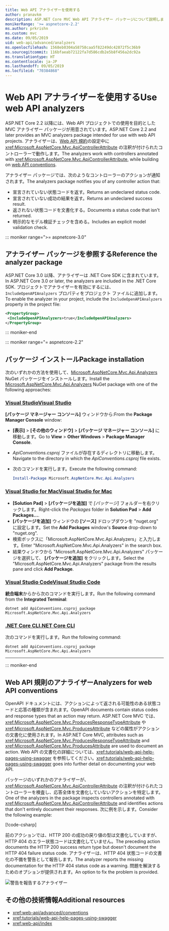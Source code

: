 ```yaml
---
title: Web API アナライザーを使用する
author: pranavkm
description: ASP.NET Core MVC Web API アナライザー パッケージについて説明します。
monikerRange: '>= aspnetcore-2.2'
ms.author: prkrishn
ms.custom: mvc
ms.date: 09/05/2019
uid: web-api/advanced/analyzers
ms.openlocfilehash: 1568eb0304a58758caa5f82249dc42872f5c36b9
ms.sourcegitcommit: 116bfaeab72122fa7d586cdb2e5b8f456a2dc92a
ms.translationtype: HT
ms.contentlocale: ja-JP
ms.lasthandoff: 09/05/2019
ms.locfileid: "70384868"
---
```

# <a name="use-web-api-analyzers"></a><span data-ttu-id="852bd-103">Web API アナライザーを使用する</span><span class="sxs-lookup"><span data-stu-id="852bd-103">Use web API analyzers</span></span>

<span data-ttu-id="852bd-104">ASP.NET Core 2.2 以降には、Web API プロジェクトでの使用を目的とした MVC アナライザー パッケージが用意されています。</span><span class="sxs-lookup"><span data-stu-id="852bd-104">ASP.NET Core 2.2 and later provides an MVC analyzers package intended for use with web API projects.</span></span> <span data-ttu-id="852bd-105">アナライザーは、[Web API 規約](xref:web-api/advanced/conventions)の設定中に <xref:Microsoft.AspNetCore.Mvc.ApiControllerAttribute> の注釈が付けられたコントローラーで動作します。</span><span class="sxs-lookup"><span data-stu-id="852bd-105">The analyzers work with controllers annotated with <xref:Microsoft.AspNetCore.Mvc.ApiControllerAttribute>, while building on [web API conventions](xref:web-api/advanced/conventions).</span></span>

<span data-ttu-id="852bd-106">アナライザー パッケージでは、次のようなコントローラーのアクションが通知されます。</span><span class="sxs-lookup"><span data-stu-id="852bd-106">The analyzers package notifies you of any controller action that:</span></span>

* <span data-ttu-id="852bd-107">宣言されていない状態コードを返す。</span><span class="sxs-lookup"><span data-stu-id="852bd-107">Returns an undeclared status code.</span></span>
* <span data-ttu-id="852bd-108">宣言されていない成功の結果を返す。</span><span class="sxs-lookup"><span data-stu-id="852bd-108">Returns an undeclared success result.</span></span>
* <span data-ttu-id="852bd-109">返されない状態コードを文書化する。</span><span class="sxs-lookup"><span data-stu-id="852bd-109">Documents a status code that isn't returned.</span></span>
* <span data-ttu-id="852bd-110">明示的なモデル検証チェックを含める。</span><span class="sxs-lookup"><span data-stu-id="852bd-110">Includes an explicit model validation check.</span></span>

::: moniker range=">= aspnetcore-3.0"

## <a name="reference-the-analyzer-package"></a><span data-ttu-id="852bd-111">アナライザー パッケージを参照する</span><span class="sxs-lookup"><span data-stu-id="852bd-111">Reference the analyzer package</span></span>

<span data-ttu-id="852bd-112">ASP.NET Core 3.0 以降、アナライザーは .NET Core SDK に含まれています。</span><span class="sxs-lookup"><span data-stu-id="852bd-112">In ASP.NET Core 3.0 or later, the analyzers are included in the .NET Core SDK.</span></span> <span data-ttu-id="852bd-113">プロジェクトでアナライザーを有効にするには、`IncludeOpenAPIAnalyzers` プロパティをプロジェクト ファイルに追加します。</span><span class="sxs-lookup"><span data-stu-id="852bd-113">To enable the analyzer in your project, include the `IncludeOpenAPIAnalyzers` property in the project file:</span></span>

```xml
<PropertyGroup>
 <IncludeOpenAPIAnalyzers>true</IncludeOpenAPIAnalyzers>
</PropertyGroup>
```

::: moniker-end

::: moniker range="= aspnetcore-2.2"

## <a name="package-installation"></a><span data-ttu-id="852bd-114">パッケージ インストール</span><span class="sxs-lookup"><span data-stu-id="852bd-114">Package installation</span></span>

<span data-ttu-id="852bd-115">次のいずれかの方法を使用して、[Microsoft.AspNetCore.Mvc.Api.Analyzers](https://www.nuget.org/packages/Microsoft.AspNetCore.Mvc.Api.Analyzers) NuGet パッケージをインストールします。</span><span class="sxs-lookup"><span data-stu-id="852bd-115">Install the [Microsoft.AspNetCore.Mvc.Api.Analyzers](https://www.nuget.org/packages/Microsoft.AspNetCore.Mvc.Api.Analyzers) NuGet package with one of the following approaches:</span></span>

### <a name="visual-studiotabvisual-studio"></a>[<span data-ttu-id="852bd-116">Visual Studio</span><span class="sxs-lookup"><span data-stu-id="852bd-116">Visual Studio</span></span>](#tab/visual-studio)

<span data-ttu-id="852bd-117">**[パッケージ マネージャー コンソール]** ウィンドウから:</span><span class="sxs-lookup"><span data-stu-id="852bd-117">From the **Package Manager Console** window:</span></span>
  * <span data-ttu-id="852bd-118">**[表示]** >  **[その他のウィンドウ]** > **[パッケージ マネージャー コンソール]** に移動します。</span><span class="sxs-lookup"><span data-stu-id="852bd-118">Go to **View** > **Other Windows** > **Package Manager Console**.</span></span>
  * <span data-ttu-id="852bd-119">*ApiConventions.csproj* ファイルが存在するディレクトリに移動します。</span><span class="sxs-lookup"><span data-stu-id="852bd-119">Navigate to the directory in which the *ApiConventions.csproj* file exists.</span></span>
  * <span data-ttu-id="852bd-120">次のコマンドを実行します。</span><span class="sxs-lookup"><span data-stu-id="852bd-120">Execute the following command:</span></span>

    ```powershell
    Install-Package Microsoft.AspNetCore.Mvc.Api.Analyzers
    ```

### <a name="visual-studio-for-mactabvisual-studio-mac"></a>[<span data-ttu-id="852bd-121">Visual Studio for Mac</span><span class="sxs-lookup"><span data-stu-id="852bd-121">Visual Studio for Mac</span></span>](#tab/visual-studio-mac)

* <span data-ttu-id="852bd-122">**[Solution Pad]** > **[パッケージを追加]** で *[パッケージ]* フォルダーを右クリックします。</span><span class="sxs-lookup"><span data-stu-id="852bd-122">Right-click the *Packages* folder in **Solution Pad** > **Add Packages...**.</span></span>
* <span data-ttu-id="852bd-123">**[パッケージを追加]** ウィンドウの **[ソース]** ドロップダウンを "nuget.org" に設定します。</span><span class="sxs-lookup"><span data-stu-id="852bd-123">Set the **Add Packages** window's **Source** drop-down to "nuget.org".</span></span>
* <span data-ttu-id="852bd-124">検索ボックスに「Microsoft.AspNetCore.Mvc.Api.Analyzers」と入力します。</span><span class="sxs-lookup"><span data-stu-id="852bd-124">Enter "Microsoft.AspNetCore.Mvc.Api.Analyzers" in the search box.</span></span>
* <span data-ttu-id="852bd-125">結果ウィンドウから "Microsoft.AspNetCore.Mvc.Api.Analyzers" パッケージを選択して、 **[パッケージを追加]** をクリックします。</span><span class="sxs-lookup"><span data-stu-id="852bd-125">Select the "Microsoft.AspNetCore.Mvc.Api.Analyzers" package from the results pane and click **Add Package**.</span></span>

### <a name="visual-studio-codetabvisual-studio-code"></a>[<span data-ttu-id="852bd-126">Visual Studio Code</span><span class="sxs-lookup"><span data-stu-id="852bd-126">Visual Studio Code</span></span>](#tab/visual-studio-code)

<span data-ttu-id="852bd-127">**統合端末**からから次のコマンドを実行します。</span><span class="sxs-lookup"><span data-stu-id="852bd-127">Run the following command from the **Integrated Terminal**:</span></span>

```console
dotnet add ApiConventions.csproj package Microsoft.AspNetCore.Mvc.Api.Analyzers
```

### <a name="net-core-clitabnetcore-cli"></a>[<span data-ttu-id="852bd-128">.NET Core CLI</span><span class="sxs-lookup"><span data-stu-id="852bd-128">.NET Core CLI</span></span>](#tab/netcore-cli)

<span data-ttu-id="852bd-129">次のコマンドを実行します。</span><span class="sxs-lookup"><span data-stu-id="852bd-129">Run the following command:</span></span>

```console
dotnet add ApiConventions.csproj package Microsoft.AspNetCore.Mvc.Api.Analyzers
```

---

::: moniker-end

## <a name="analyzers-for-web-api-conventions"></a><span data-ttu-id="852bd-130">Web API 規則のアナライザー</span><span class="sxs-lookup"><span data-stu-id="852bd-130">Analyzers for web API conventions</span></span>

<span data-ttu-id="852bd-131">OpenAPI ドキュメントには、アクションによって返される可能性のある状態コードと応答の種類が含まれます。</span><span class="sxs-lookup"><span data-stu-id="852bd-131">OpenAPI documents contain status codes and response types that an action may return.</span></span> <span data-ttu-id="852bd-132">ASP.NET Core MVC では、<xref:Microsoft.AspNetCore.Mvc.ProducesResponseTypeAttribute> や <xref:Microsoft.AspNetCore.Mvc.ProducesAttribute> などの属性がアクションの文書化に使用されます。</span><span class="sxs-lookup"><span data-stu-id="852bd-132">In ASP.NET Core MVC, attributes such as <xref:Microsoft.AspNetCore.Mvc.ProducesResponseTypeAttribute> and <xref:Microsoft.AspNetCore.Mvc.ProducesAttribute> are used to document an action.</span></span> <span data-ttu-id="852bd-133">Web API の文書化の詳細については、<xref:tutorials/web-api-help-pages-using-swagger> を参照してください。</span><span class="sxs-lookup"><span data-stu-id="852bd-133"><xref:tutorials/web-api-help-pages-using-swagger> goes into further detail on documenting your web API.</span></span>

<span data-ttu-id="852bd-134">パッケージのいずれかのアナライザーが、<xref:Microsoft.AspNetCore.Mvc.ApiControllerAttribute> の注釈が付けられたコントローラーを検査し、応答全体を文書化していないアクションを特定します。</span><span class="sxs-lookup"><span data-stu-id="852bd-134">One of the analyzers in the package inspects controllers annotated with <xref:Microsoft.AspNetCore.Mvc.ApiControllerAttribute> and identifies actions that don't entirely document their responses.</span></span> <span data-ttu-id="852bd-135">次に例を示します。</span><span class="sxs-lookup"><span data-stu-id="852bd-135">Consider the following example:</span></span>

[!code-csharp[](conventions/sample/Controllers/ContactsController.cs?name=missing404docs&highlight=10)]

<span data-ttu-id="852bd-136">前のアクションでは、HTTP 200 の成功の戻り値の型は文書化していますが、HTTP 404 のエラー状態コードは文書化していません。</span><span class="sxs-lookup"><span data-stu-id="852bd-136">The preceding action documents the HTTP 200 success return type but doesn't document the HTTP 404 failure status code.</span></span> <span data-ttu-id="852bd-137">アナライザーは、HTTP 404 状態コードの文書化の不備を警告として報告します。</span><span class="sxs-lookup"><span data-stu-id="852bd-137">The analyzer reports the missing documentation for the HTTP 404 status code as a warning.</span></span> <span data-ttu-id="852bd-138">問題を解決するためのオプションが提供されます。</span><span class="sxs-lookup"><span data-stu-id="852bd-138">An option to fix the problem is provided.</span></span>

![警告を報告するアナライザー](conventions/_static/Analyzer.gif)

## <a name="additional-resources"></a><span data-ttu-id="852bd-140">その他の技術情報</span><span class="sxs-lookup"><span data-stu-id="852bd-140">Additional resources</span></span>

* <xref:web-api/advanced/conventions>
* <xref:tutorials/web-api-help-pages-using-swagger>
* <xref:web-api/index>
